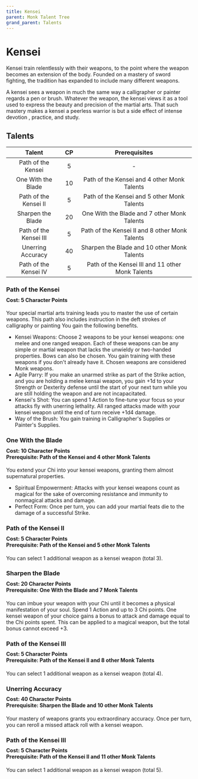 ```yaml
---
title: Kensei
parent: Monk Talent Tree
grand_parent: Talents
---
```


# Kensei
Kensei train relentlessly with their weapons, to the point where the weapon becomes an extension of the body. Founded on a mastery of sword fighting, the tradition has expanded to include many different weapons.

A kensei sees a weapon in much the same way a calligrapher or painter regards a pen or brush. Whatever the weapon, the kensei views it as a tool used to express the beauty and precision of the martial arts. That such mastery makes a kensei a peerless warrior is but a side effect of intense devotion , practice, and study.

## Talents

| Talent | CP | Prerequisites |
|:------:|:--:|:-------------:|
| Path of the Kensei | 5 | - |
| One With the Blade | 10 | Path of the Kensei and 4 other Monk Talents |
| Path of the Kensei II | 5 | Path of the Kensei and 5 other Monk Talents |
| Sharpen the Blade | 20 | One With the Blade and 7 other Monk Talents |
| Path of the Kensei III | 5 | Path of the Kensei II and 8 other Monk Talents |
| Unerring Accuracy | 40 | Sharpen the Blade and 10 other Monk Talents |
| Path of the Kensei IV | 5 | Path of the Kensei III and 11 other Monk Talents |

### Path of the Kensei

<div style="margin-top:-10px;"></div>

#### **Cost:** 5 Character Points
Your special martial arts training leads you to master the use of certain weapons. This path also includes instruction in the deft strokes of calligraphy or painting You gain the following benefits.

- Kensei Weapons: Choose 2 weapons to be your kensei weapons: one melee and one ranged weapon. Each of these weapons can be any simple or martial weapon that lacks the unwieldy or two-handed properties. Bows can also be chosen. You gain training with these weapons if you don't already have it. Chosen weapons are considered Monk weapons.
- Agile Parry: If you make an unarmed strike as part of the Strike action, and you are holding a melee kensai weapon, you gain +1d to your Strength or Dexterity defense until the start of your next turn while you are still holding the weapon and are not incapacitated.
- Kensei's Shot: You can spend 1 Action to fine-tune your focus so your attacks fly with unerring lethality. All ranged attacks made with your kensei weapon until the end of turn receive +1d4 damage.
- Way of the Brush: You gain training in Calligrapher's Supplies or Painter's Supplies.

### One With the Blade

<div style="margin-top:-10px;"></div>

#### **Cost:** 10 Character Points<br>**Prerequisite:** Path of the Kensei and 4 other Monk Talents
You extend your Chi into your kensei weapons, granting them almost supernatural properties.

- Spiritual Empowerment: Attacks with your kensei weapons count as magical for the sake of overcoming resistance and immunity to nonmagical attacks and damage.
- Perfect Form: Once per turn, you can add your martial feats die to the damage of a successful Strike.

### Path of the Kensei II

<div style="margin-top:-10px;"></div>

#### **Cost:** 5 Character Points<br>**Prerequisite:** Path of the Kensei and 5 other Monk Talents
You can select 1 additional weapon as a kensei weapon (total 3).

### Sharpen the Blade

<div style="margin-top:-10px;"></div>

#### **Cost:** 20 Character Points<br>**Prerequisite:** One With the Blade and 7 Monk Talents
You can imbue your weapon with your Chi until it becomes a physical manifestation of your soul. Spend 1 Action and up to 3 Chi points. One kensei weapon of your choice gains a bonus to attack and damage equal to the Chi points spent. This can be applied to a magical weapon, but the total bonus cannot exceed +3.

### Path of the Kensei III

<div style="margin-top:-10px;"></div>

#### **Cost:** 5 Character Points<br>**Prerequisite:** Path of the Kensei II and 8 other Monk Talents
You can select 1 additional weapon as a kensei weapon (total 4).

### Unerring Accuracy

<div style="margin-top:-10px;"></div>

#### **Cost:** 40 Character Points<br>**Prerequisite:** Sharpen the Blade and 10 other Monk Talents
Your mastery of weapons grants you extraordinary accuracy. Once per turn, you can reroll a missed attack roll with a kensei weapon.

### Path of the Kensei III

<div style="margin-top:-10px;"></div>

#### **Cost:** 5 Character Points<br>**Prerequisite:** Path of the Kensei II and 11 other Monk Talents
You can select 1 additional weapon as a kensei weapon (total 5).
